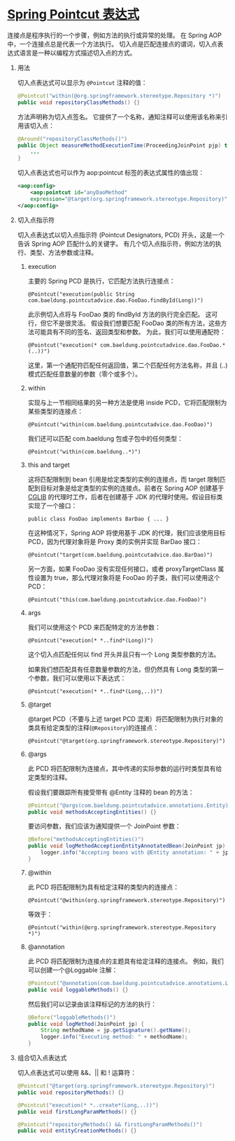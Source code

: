 # [Spring Pointcut 表达式](https://www.baeldung.com/spring-aop-pointcut-tutorial)

连接点是程序执行的一个步骤，例如方法的执行或异常的处理。 在 Spring AOP 中，一个连接点总是代表一个方法执行。 切入点是匹配连接点的谓词，切入点表达式语言是一种以编程方式描述切入点的方式。

1. 用法

    切入点表达式可以显示为 `@Pointcut` 注释的值：

    ```java
    @Pointcut("within(@org.springframework.stereotype.Repository *)")
    public void repositoryClassMethods() {}
    ```

    方法声明称为切入点签名。 它提供了一个名称，通知注释可以使用该名称来引用该切入点：

    ```java
    @Around("repositoryClassMethods()")
    public Object measureMethodExecutionTime(ProceedingJoinPoint pjp) throws Throwable {
        ...
    }
    ```

    切入点表达式也可以作为 aop:pointcut 标签的表达式属性的值出现：

    ```xml
    <aop:config>
        <aop:pointcut id="anyDaoMethod" 
        expression="@target(org.springframework.stereotype.Repository)"/>
    </aop:config>
    ```

2. 切入点指示符

    切入点表达式以切入点指示符 (Pointcut Designators, PCD) 开头，这是一个告诉 Spring AOP 匹配什么的关键字。 有几个切入点指示符，例如方法的执行、类型、方法参数或注释。

    1. execution

        主要的 Spring PCD 是执行，它匹配方法执行连接点：

        `@Pointcut("execution(public String com.baeldung.pointcutadvice.dao.FooDao.findById(Long))")`

        此示例切入点将与 FooDao 类的 findById 方法的执行完全匹配。 这可行，但它不是很灵活。 假设我们想要匹配 FooDao 类的所有方法，这些方法可能具有不同的签名、返回类型和参数。 为此，我们可以使用通配符：

        `@Pointcut("execution(* com.baeldung.pointcutadvice.dao.FooDao.*(..))")`

        这里，第一个通配符匹配任何返回值，第二个匹配任何方法名称，并且 (..) 模式匹配任意数量的参数（零个或多个）。

    2. within

        实现与上一节相同结果的另一种方法是使用 inside PCD，它将匹配限制为某些类型的连接点：

        `@Pointcut("within(com.baeldung.pointcutadvice.dao.FooDao)")`

        我们还可以匹配 com.baeldung 包或子包中的任何类型：

        `@Pointcut("within(com.baeldung..*)")`

    3. this and target

        这将匹配限制到 bean 引用是给定类型的实例的连接点，而 target 限制匹配到目标对象是给定类型的实例的连接点。前者在 Spring AOP 创建基于 [CGLIB](https://www.baeldung.com/cglib) 的代理时工作，后者在创建基于 JDK 的代理时使用。假设目标类实现了一个接口：

        `public class FooDao implements BarDao { ... }`

        在这种情况下，Spring AOP 将使用基于 JDK 的代理，我们应该使用目标 PCD，因为代理对象将是 Proxy 类的实例并实现 BarDao 接口：

        `@Pointcut("target(com.baeldung.pointcutadvice.dao.BarDao)")`

        另一方面，如果 FooDao 没有实现任何接口，或者 proxyTargetClass 属性设置为 true，那么代理对象将是 FooDao 的子类，我们可以使用这个 PCD：

        `@Pointcut("this(com.baeldung.pointcutadvice.dao.FooDao)")`

    4. args

        我们可以使用这个 PCD 来匹配特定的方法参数：  

        `@Pointcut("execution(* *..find*(Long))")`

        这个切入点匹配任何以 find 开头并且只有一个 Long 类型参数的方法。

        如果我们想匹配具有任意数量参数的方法，但仍然具有 Long 类型的第一个参数，我们可以使用以下表达式：  

        `@Pointcut("execution(* *..find*(Long,..))")`

    5. @target

        @target PCD（不要与上述 target PCD 混淆）将匹配限制为执行对象的类具有给定类型的注释(`@Repository`)的连接点：

        `@Pointcut("@target(org.springframework.stereotype.Repository)")`

    6. @args

        此 PCD 将匹配限制为连接点，其中传递的实际参数的运行时类型具有给定类型的注释。

        假设我们要跟踪所有接受带有 @Entity 注释的 bean 的方法：

        ```java
        @Pointcut("@args(com.baeldung.pointcutadvice.annotations.Entity)")
        public void methodsAcceptingEntities() {}
        ```

        要访问参数，我们应该为通知提供一个 JoinPoint 参数：

        ```java
        @Before("methodsAcceptingEntities()")
        public void logMethodAcceptionEntityAnnotatedBean(JoinPoint jp) {
            logger.info("Accepting beans with @Entity annotation: " + jp.getArgs()[0]);
        }
        ```

    7. @within

        此 PCD 将匹配限制为具有给定注释的类型内的连接点：

        `@Pointcut("@within(org.springframework.stereotype.Repository)")`

        等效于：

        `@Pointcut("within(@org.springframework.stereotype.Repository *)")`

    8. @annotation

        此 PCD 将匹配限制为连接点的主题具有给定注释的连接点。 例如，我们可以创建一个@Loggable 注解：

        ```java
        @Pointcut("@annotation(com.baeldung.pointcutadvice.annotations.Loggable)")
        public void loggableMethods() {}
        ```

        然后我们可以记录由该注释标记的方法的执行：

        ```java
        @Before("loggableMethods()")
        public void logMethod(JoinPoint jp) {
            String methodName = jp.getSignature().getName();
            logger.info("Executing method: " + methodName);
        }
        ```

3. 组合切入点表达式

    切入点表达式可以使用 &&、|| 和 ! 运算符：

    ```java
    @Pointcut("@target(org.springframework.stereotype.Repository)")
    public void repositoryMethods() {}

    @Pointcut("execution(* *..create*(Long,..))")
    public void firstLongParamMethods() {}

    @Pointcut("repositoryMethods() && firstLongParamMethods()")
    public void entityCreationMethods() {}
    ```
